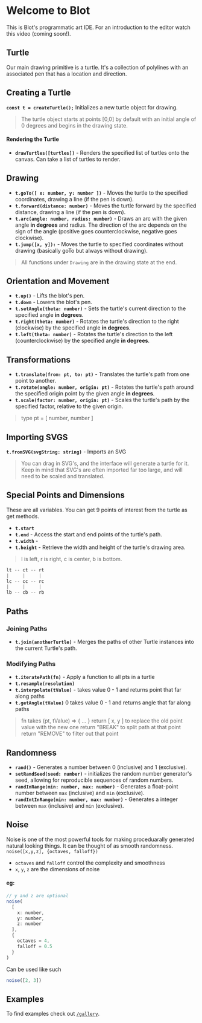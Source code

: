 # Welcome to Blot

This is Blot's programmatic art IDE. For an introduction to the editor watch this video (coming soon!).

## Turtle
Our main drawing primitive is a turtle. It's a collection of polylines with an associated pen that has a location and direction.

## Creating a Turtle
**`const t = createTurtle();`**
Initializes a new turtle object for drawing.
> The turtle object starts at points [0,0] by default with an initial angle of 0 degrees and begins in the drawing state.
#### Rendering the Turtle
-   **`drawTurtles([turtles])`** - Renders the specified list of turtles onto the canvas.
Can take a list of turtles to render.


## Drawing 
 - **`t.goTo([ x: number, y: number ])`**  - Moves the turtle to the
   specified coordinates, drawing a line (if the pen is down).
 -  **`t.forward(distance: number)`** - Moves the turtle forward by the
   specified distance, drawing a line (if the pen is down).
-  **`t.arc(angle: number, radius: number)`** - Draws an arc with the given
   angle **in degrees** and radius. The direction of the arc depends on
   the sign of the angle (positive goes counterclockwise, negative goes
   clockwise). 
 - **`t.jump([x, y]):`** - Moves the turtle to specified
   coordinates without drawing (basically goTo but always without
   drawing).

> All functions under `Drawing` are in the drawing state at the end. 

## Orientation and Movement
- **`t.up()`** - Lifts the blot's pen.
- **`t.down`** - Lowers the blot's pen. 
- **`t.setAngle(theta: number)`** - Sets the turtle's current direction to the specified angle **in degrees**. 
- **`t.right(theta: number)`** - Rotates the turtle's direction to the right (clockwise) by the specified angle **in degrees**.
- **`t.left(theta: number)`** - Rotates the turtle's direction to the left (counterclockwise) by the specified angle **in degrees**.
 
 ## Transformations

-   **`t.translate(from: pt, to: pt)`** - Translates the turtle's path from one point to another.
-   **`t.rotate(angle: number, origin: pt)`** - Rotates the turtle's path around the specified origin point by the given angle **in degrees**.
-   **`t.scale(factor: number, origin: pt)`** - Scales the turtle's path by the specified factor, relative to the given origin.
> type pt = [ number, number ]

## Importing SVGS
**`t.fromSVG(svgString: string)`** - Imports an SVG
> You can drag in SVG's, and the interface will generate a turtle for it. Keep in mind that SVG's are often imported far too large, and will need to be scaled and translated.


## Special Points and Dimensions
These are all variables. You can get 9 points of interest from the turtle as get methods.
-   **`t.start`**
- **`t.end`** - Access the start and end points of the turtle's path.
- **`t.width`** - 
- **`t.height`** -  Retrieve the width and height of the turtle's drawing area.
> l is left, r is right, c is center, b is bottom.
```js 
lt -- ct -- rt
|     |     |
lc -- cc -- rc
|     |     |
lb -- cb -- rb
```

## Paths
### Joining Paths
- **`t.join(anotherTurtle)`** - Merges the paths of other Turtle instances into the current Turtle's path.
### Modifying Paths
- **`t.iteratePath(fn)`** - Apply a function to all pts in a turtle
- **`t.resample(resolution)`** 
- **`t.interpolate(tValue)`** - takes value 0 - 1 and returns point that far along paths
- **`t.getAngle(tValue)`** 0 takes value 0 - 1 and returns angle that far along paths

> fn takes (pt, tValue) => { ... }
> return [ x, y ] to replace the old point value with the new one
> return "BREAK" to split path at that point
> return "REMOVE" to filter out that point

<!-- 
displace
warp
bezierEasing
trim 
merge
getNormal
extrema
copy
orginate
interpolate
-->

## Randomness

- **`rand()`** - Generates a number between 0 (inclusive) and 1 (exclusive).
- **`setRandSeed(seed: number)`** - initializes the random number generator's seed, allowing for reproducible sequences of random numbers.
- **`randInRange(min: number, max: number)`** - Generates a float-point number between `max` (inclusive) and `min` (exclusive).
- **`randIntInRange(min: number, max: number)`** - Generates a integer between `max` (inclusive) and `min` (exclusive).

## Noise
Noise is one of the most powerful tools for making proceduarally generated natural looking things. It can be thought of as smooth randomness.
`noise([x,y,z], {octaves, falloff})`
- `octaves` and `falloff` control the complexity and smoothness 
- `x`, `y`, `z` are the dimensions of noise
#### eg:
```js
// y and z are optional
noise(
  [
    x: number,
    y: number,
    z: number
  ],
  {
    octaves = 4,
    falloff = 0.5
  }
)
```
Can be used like such
```js
noise([2, 3])
```

## Examples

To find examples check out [`/gallery`](/gallery).
